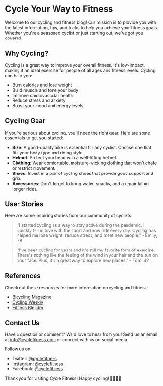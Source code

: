 <!--
Write me content for website with wallpaper which alt text is:

"A colorful graphic of a bicycle for a cycling or fitness blog"

The name/title of the page should not be 1:1 copy of the alt text but rather a real content of the website which is using this wallpaper.

- Use markdown format 
- Start with the heading
- The content should look like a real website 
- Include real sections like references, contact, user stories, etc. use things relevant to the page purpose.
- Feel free to use structure like headings, bullets, numbering, blockquotes, paragraphs, horizontal lines, etc.
- You can use formatting like bold or _italic_
- You can include UTF-8 emojis
- Links should be only #hash anchors (and you can refer to the document itself)
- Do not include images
-->

<!--font:Montserrat-->

# Cycle Your Way to Fitness

Welcome to our cycling and fitness blog! Our mission is to provide you with the latest information, tips, and tricks to help you achieve your fitness goals. Whether you're a seasoned cyclist or just starting out, we've got you covered.

## Why Cycling?

Cycling is a great way to improve your overall fitness. It's low-impact, making it an ideal exercise for people of all ages and fitness levels. Cycling can help you:

- Burn calories and lose weight
- Build muscle and tone your body
- Improve cardiovascular health
- Reduce stress and anxiety
- Boost your mood and energy levels

## Cycling Gear

If you're serious about cycling, you'll need the right gear. Here are some essentials to get you started:

- **Bike**: A good-quality bike is essential for any cyclist. Choose one that fits your body type and riding style.
- **Helmet**: Protect your head with a well-fitting helmet.
- **Clothing**: Wear comfortable, moisture-wicking clothing that won't chafe or restrict movement.
- **Shoes**: Invest in a pair of cycling shoes that provide good support and grip.
- **Accessories**: Don't forget to bring water, snacks, and a repair kit on longer rides.

## User Stories

Here are some inspiring stories from our community of cyclists:

> "I started cycling as a way to stay active during the pandemic. I quickly fell in love with the sport and now ride every day. Cycling has helped me lose weight, reduce stress, and meet new people." - Emily, 28

> "I've been cycling for years and it's still my favorite form of exercise. There's nothing like the feeling of the wind in your hair and the sun on your face. Plus, it's a great way to explore new places." - Tom, 42

## References

Check out these resources for more information on cycling and fitness:

- [Bicycling Magazine](#)
- [Cycling Weekly](#)
- [Fitness Blender](#)

## Contact Us

Have a question or comment? We'd love to hear from you! Send us an email at [info@cyclefitness.com](mailto:info@cyclefitness.com) or connect with us on social media.

Follow us on:
- Twitter: [@cyclefitness](#)
- Instagram: [@cyclefitness](#)
- Facebook: [@cyclefitness](#)

Thank you for visiting Cycle Fitness! Happy cycling! 🚴‍♀️🚴‍♂️
